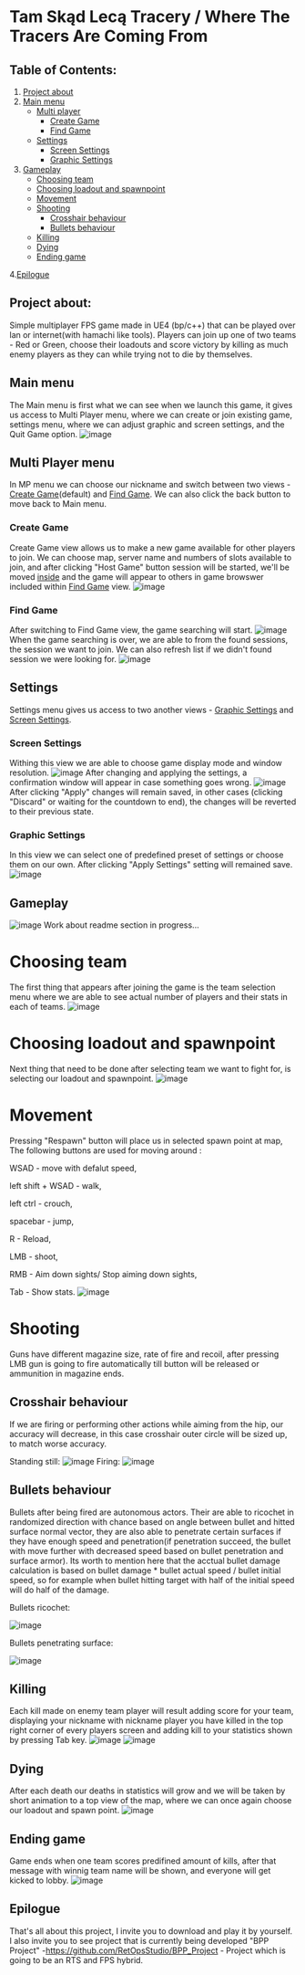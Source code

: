# Tam Skąd Lecą Tracery / Where The Tracers Are Coming From  
## Table of Contents:
1. [Project about](#project-about)
2. [Main menu](#main-menu)
   - [Multi player](#multi-player-menu)
     - [Create Game](#create-game)
     - [Find Game](#find-game)
   - [Settings](#settings)
     - [Screen Settings](#screen-settings)
     - [Graphic Settings](#graphic-settings)
3. [Gameplay](#gameplay)
   - [Choosing team](#choosing-team)
   - [Choosing loadout and spawnpoint](#choosing-loadout-and-spawnpoint)
   - [Movement](#movement)
   - [Shooting](#shooting)
     - [Crosshair behaviour](#crosshair-behaviour)
     - [Bullets behaviour](#bullets-behaviour)
   - [Killing](#killing)
   - [Dying](#dying)
   - [Ending game](#ending-game)

4.[Epilogue](#epilogue)

## Project about:

Simple multiplayer FPS game made in UE4 (bp/c++) that can be played over lan or internet(with hamachi like tools).
Players can join up one of two teams - Red or Green, choose their loadouts and score victory by killing as much enemy players as they can while trying not to die by themselves.
  
## Main menu

The Main menu is first what we can see when we launch this game, it gives us access to Multi Player menu, where we can create or join existing game, settings menu, where we can adjust graphic and screen settings, and the Quit Game option.
![image](https://user-images.githubusercontent.com/56792313/129456380-2f68c849-48f5-4942-81bc-c3aa3060d8fb.png)

## Multi Player menu
In MP menu we can choose our nickname and switch between two views - [Create Game](#create-game)(default) and [Find Game](#find-game). We can also click the back button to move back to Main menu.

### Create Game
Create Game view allows us to make a new game available for other players to join. We can choose map, server name and numbers of slots available to join, and after clicking "Host Game" button session will be started, we'll be moved [inside](#gameplay) and the game will appear to others in game browswer included within [Find Game](#find-game) view.
![image](https://user-images.githubusercontent.com/56792313/129457288-f97b5389-001e-4a2c-9758-722197ae892c.png)

### Find Game
After switching to Find Game view, the game searching will start.
![image](https://user-images.githubusercontent.com/56792313/129470724-7fab731d-686b-4454-900d-20bb5ea2d320.png)
When the game searching is over, we are able to from the found sessions, the session we want to join. We can also refresh list if we didn't found session we were looking for.
![image](https://user-images.githubusercontent.com/56792313/129470759-adf3d94b-e3fa-44d3-bf7c-2284312d5bb4.png)

## Settings
Settings menu gives us access to two another views - [Graphic Settings](#graphic-settings) and [Screen Settings](#screen-settings).

### Screen Settings
Withing this view we are able to choose game display mode and window resolution.
![image](https://user-images.githubusercontent.com/56792313/129472857-6e8c6405-6093-43f6-b182-cbcf4a2a3e26.png)
After changing and applying the settings, a confirmation window will appear in case something goes wrong.
![image](https://user-images.githubusercontent.com/56792313/129472966-83b044d0-0cff-4b62-bf38-19add52cb7f9.png)
After clicking "Apply" changes will remain saved, in other cases (clicking "Discard" or waiting for the countdown to end), 
the changes will be reverted to their previous state.

### Graphic Settings
In this view we can select one of predefined preset of settings or choose them on our own. After clicking "Apply Settings" setting will remained save.
![image](https://user-images.githubusercontent.com/56792313/129473590-68dc80f1-3a0f-4f8a-b1ff-91764bd395a7.png)

## Gameplay
![image](https://user-images.githubusercontent.com/56792313/129474951-70e2d04d-08eb-42d9-973f-46e57e481bf4.png)
Work about readme section in progress...
# Choosing team
The first thing that appears after joining the game is the team selection menu where we are able to see actual number of players and their stats in each of teams. 
![image](https://user-images.githubusercontent.com/56792313/129558107-f98a8b5f-aa5f-428d-a04c-7192ea876f0f.png)

# Choosing loadout and spawnpoint
Next thing that need to be done after selecting team we want to fight for, is selecting our loadout and spawnpoint.
![image](https://user-images.githubusercontent.com/56792313/129559108-4a29991c-1bd2-4bd2-8074-f652ba68ad79.png)

# Movement
Pressing "Respawn" button will place us in selected spawn point at map, The following buttons are used for moving around :

WSAD - move with defalut speed,

left shift + WSAD - walk,

left ctrl - crouch,

spacebar - jump,

R - Reload,

LMB - shoot, 

RMB - Aim down sights/ Stop aiming down sights,

Tab - Show stats.
![image](https://user-images.githubusercontent.com/56792313/129559535-06016da2-6167-4d60-8fac-e5ba4700b1e7.png)

# Shooting
Guns have different magazine size, rate of fire and recoil, after pressing LMB gun is going to fire automatically  till button will be released or ammunition in magazine ends.

## Crosshair behaviour
If we are firing or performing other actions while aiming from the hip, our accuracy will decrease, in this case crosshair outer circle will be sized up, to match worse accuracy.

Standing still:
![image](https://user-images.githubusercontent.com/56792313/129562928-61ac4f92-2545-4901-848f-a443f213e5d7.png)
Firing:
![image](https://user-images.githubusercontent.com/56792313/129563052-aeae89e2-275c-41d7-ab83-a539fb6f534c.png)

## Bullets behaviour
Bullets after being fired are autonomous actors. Their are able to ricochet in randomized direction with chance based on angle between bullet and hitted surface normal vector,
they are also able to penetrate certain surfaces if they have enough speed and penetration(if penetration succeed, the bullet with move further with decreased speed based on bullet penetration and surface armor). Its worth to mention here that the acctual bullet damage calculation is based on bullet damage * bullet actual speed / bullet initial speed, so for example when bullet hitting target with half of the initial speed will do half of the damage.

Bullets ricochet:

![image](https://user-images.githubusercontent.com/56792313/129606473-447aed83-28d4-4e7d-a791-027b98b7783b.png)


Bullets penetrating surface:

![image](https://user-images.githubusercontent.com/56792313/129608079-0abbecb5-8035-4e80-9ed5-8f17096f60a9.png)

## Killing

Each kill made on enemy team player will result adding score for your team, displaying your nickname with nickname player you have killed in the top right corner of every players screen and adding kill to your statistics shown by pressing Tab key. 
![image](https://user-images.githubusercontent.com/56792313/129610723-2d81c4e9-bff1-487e-9bfe-36c9d2f8d726.png)
![image](https://user-images.githubusercontent.com/56792313/129610782-7d59f95b-cce6-431f-a7f5-c19c0c08400d.png)

## Dying

After each death our deaths in statistics will grow and we will be taken by short animation to a top view of the map, where we can once again choose our loadout and spawn point.
![image](https://user-images.githubusercontent.com/56792313/129611718-77814932-23e6-400f-b4c3-37b088fcef5b.png)

## Ending game
Game ends when one team scores predifined amount of kills, after that message with winnig team name will be shown, and everyone will get kicked to lobby.
![image](https://user-images.githubusercontent.com/56792313/129613132-1c58c2ed-df55-4830-bbdd-168e7bcba8f4.png)

## Epilogue 
That's all about this project, I invite you to download and play it by yourself. I also invite you to see project that is currently being developed "BPP Project" -https://github.com/RetOpsStudio/BPP_Project - Project which is going to be an RTS and FPS hybrid.
